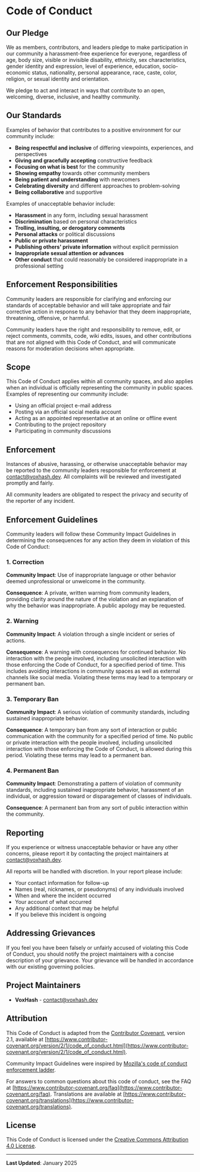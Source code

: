# Code of Conduct

## Our Pledge

We as members, contributors, and leaders pledge to make participation in our community a harassment-free experience for everyone, regardless of age, body size, visible or invisible disability, ethnicity, sex characteristics, gender identity and expression, level of experience, education, socio-economic status, nationality, personal appearance, race, caste, color, religion, or sexual identity and orientation.

We pledge to act and interact in ways that contribute to an open, welcoming, diverse, inclusive, and healthy community.

## Our Standards

Examples of behavior that contributes to a positive environment for our community include:

- **Being respectful and inclusive** of differing viewpoints, experiences, and perspectives
- **Giving and gracefully accepting** constructive feedback
- **Focusing on what is best** for the community
- **Showing empathy** towards other community members
- **Being patient and understanding** with newcomers
- **Celebrating diversity** and different approaches to problem-solving
- **Being collaborative** and supportive

Examples of unacceptable behavior include:

- **Harassment** in any form, including sexual harassment
- **Discrimination** based on personal characteristics
- **Trolling, insulting, or derogatory comments**
- **Personal attacks** or political discussions
- **Public or private harassment**
- **Publishing others' private information** without explicit permission
- **Inappropriate sexual attention or advances**
- **Other conduct** that could reasonably be considered inappropriate in a professional setting

## Enforcement Responsibilities

Community leaders are responsible for clarifying and enforcing our standards of acceptable behavior and will take appropriate and fair corrective action in response to any behavior that they deem inappropriate, threatening, offensive, or harmful.

Community leaders have the right and responsibility to remove, edit, or reject comments, commits, code, wiki edits, issues, and other contributions that are not aligned with this Code of Conduct, and will communicate reasons for moderation decisions when appropriate.

## Scope

This Code of Conduct applies within all community spaces, and also applies when an individual is officially representing the community in public spaces. Examples of representing our community include:

- Using an official project e-mail address
- Posting via an official social media account
- Acting as an appointed representative at an online or offline event
- Contributing to the project repository
- Participating in community discussions

## Enforcement

Instances of abusive, harassing, or otherwise unacceptable behavior may be reported to the community leaders responsible for enforcement at contact@voxhash.dev. All complaints will be reviewed and investigated promptly and fairly.

All community leaders are obligated to respect the privacy and security of the reporter of any incident.

## Enforcement Guidelines

Community leaders will follow these Community Impact Guidelines in determining the consequences for any action they deem in violation of this Code of Conduct:

### 1. Correction
**Community Impact**: Use of inappropriate language or other behavior deemed unprofessional or unwelcome in the community.

**Consequence**: A private, written warning from community leaders, providing clarity around the nature of the violation and an explanation of why the behavior was inappropriate. A public apology may be requested.

### 2. Warning
**Community Impact**: A violation through a single incident or series of actions.

**Consequence**: A warning with consequences for continued behavior. No interaction with the people involved, including unsolicited interaction with those enforcing the Code of Conduct, for a specified period of time. This includes avoiding interactions in community spaces as well as external channels like social media. Violating these terms may lead to a temporary or permanent ban.

### 3. Temporary Ban
**Community Impact**: A serious violation of community standards, including sustained inappropriate behavior.

**Consequence**: A temporary ban from any sort of interaction or public communication with the community for a specified period of time. No public or private interaction with the people involved, including unsolicited interaction with those enforcing the Code of Conduct, is allowed during this period. Violating these terms may lead to a permanent ban.

### 4. Permanent Ban
**Community Impact**: Demonstrating a pattern of violation of community standards, including sustained inappropriate behavior, harassment of an individual, or aggression toward or disparagement of classes of individuals.

**Consequence**: A permanent ban from any sort of public interaction within the community.

## Reporting

If you experience or witness unacceptable behavior or have any other concerns, please report it by contacting the project maintainers at contact@voxhash.dev.

All reports will be handled with discretion. In your report please include:

- Your contact information for follow-up
- Names (real, nicknames, or pseudonyms) of any individuals involved
- When and where the incident occurred
- Your account of what occurred
- Any additional context that may be helpful
- If you believe this incident is ongoing

## Addressing Grievances

If you feel you have been falsely or unfairly accused of violating this Code of Conduct, you should notify the project maintainers with a concise description of your grievance. Your grievance will be handled in accordance with our existing governing policies.

## Project Maintainers

- **VoxHash** - contact@voxhash.dev

## Attribution

This Code of Conduct is adapted from the [Contributor Covenant](https://www.contributor-covenant.org), version 2.1, available at [https://www.contributor-covenant.org/version/2/1/code_of_conduct.html](https://www.contributor-covenant.org/version/2/1/code_of_conduct.html).

Community Impact Guidelines were inspired by [Mozilla's code of conduct enforcement ladder](https://github.com/mozilla/diversity).

For answers to common questions about this code of conduct, see the FAQ at [https://www.contributor-covenant.org/faq](https://www.contributor-covenant.org/faq). Translations are available at [https://www.contributor-covenant.org/translations](https://www.contributor-covenant.org/translations).

## License

This Code of Conduct is licensed under the [Creative Commons Attribution 4.0 License](https://creativecommons.org/licenses/by/4.0/).

---

**Last Updated**: January 2025
